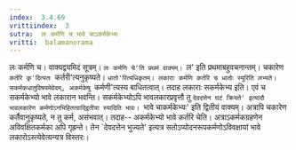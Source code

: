 ```yaml
---
index:  3.4.69
vrittiindex:  3
sutra:  लः कर्मणि च भावे चाऽकर्मकेभ्यः
vritti:  balamanorama 
---
```


लः कर्मणि च। वाक्यद्वयमिदं सूत्रम्। `लः कर्मणि चे'ति प्रथमं वाक्यम्। `ल' इति प्रथमाबहुवचनान्तम्। चकारेण `कर्तरि कृ'दित्यतः `कर्तरी'त्यनुकृष्यते। `धातो'रित्यधिकृतम्। लकाराः कर्मणि कर्तरि च धातोः स्युरिति लभ्यते। सकर्मकधातुविषयमेवेदम्, अकर्मकेषु `कर्मणी'त्यस्य बाधितत्वात्। तदाह लकाराः सकर्मकेभ्य इति। एवं च सकर्मकेभ्यो भावे लकारान भवन्ति। सकर्मकेभ्योऽपि भावलकारप्रवृत्तौ तु `देवदत्तेन घटं क्रियते' इत्यादौ भावलकारेण कर्मणोऽनभिहितत्वाद्द्वितीया स्यादिति भावः। `भावे चाकर्मकेभ्यः' इति द्वितीयं वाक्यम्। अत्रापि चकारेण कर्तैवानुकृष्यते, न तु कर्म, असंभवात्। तदाह-- अकर्मकेभ्यो भावे कर्तरि चेति। अत्राऽकर्मकग्रहणेन अविवक्षितकर्मका अपि गृह्रन्ते। तेन `देवदत्तेन भुज्यते' इत्यत्र सतोऽप्योदनरूपकर्मणोऽविवक्षायां भावे लकारोऽस्त्येवेत्यन्यत्र विस्तरः। 

